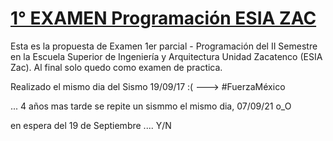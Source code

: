 [1° EXAMEN Programación ESIA ZAC](https://github.com/NuxeUX/Examen-1-Programacion-en-VB---ESIA-ZAC.)
======
Esta es la propuesta de Examen 1er parcial - Programación del II Semestre en la Escuela Superior de Ingeniería y Arquitectura  Unidad Zacatenco (ESIA Zac). Al final solo quedo como examen de practica.

Realizado el mismo dia del Sismo 19/09/17 :( ---> #FuerzaMéxico

... 4 años mas tarde se repite un sismmo el mismo dia,  07/09/21  o_O




en espera del 19 de Septiembre .... Y/N
